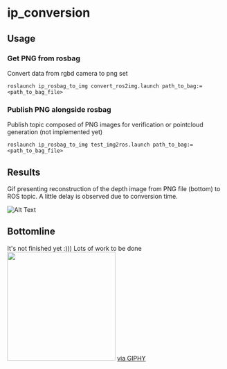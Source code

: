 # ip_conversion

## Usage

### Get PNG from rosbag

Convert data from rgbd camera to png set

```
roslaunch ip_rosbag_to_img convert_ros2img.launch path_to_bag:=<path_to_bag_file>
```

### Publish PNG alongside rosbag

Publish topic composed of PNG images for verification or pointcloud generation (not implemented yet)
```
roslaunch ip_rosbag_to_img test_img2ros.launch path_to_bag:=<path_to_bag_file>
```

## Results

Gif presenting reconstruction of the depth image from PNG file (bottom) to ROS topic. A little delay is observed due to conversion time.

![Alt Text](./media/depth.gif)

## Bottomline

It's not finished yet :)))
Lots of work to be done 
<br />
<img src="https://media.giphy.com/media/E6jscXfv3AkWQ/giphy.gif" width="250" height="250"/> </img>
<a href="https://giphy.com/gifs/cat-typing-E6jscXfv3AkWQ">via GIPHY</a></p>